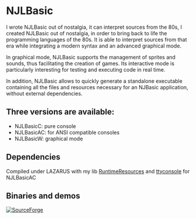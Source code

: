 # NJLBasic

I wrote NJLBasic out of nostalgia, it can interpret sources from the 80s, 
I created NJLBasic out of nostalgia, in order to bring back to life the programming languages ​​of the 80s. 
It is able to interpret sources from that era while integrating a modern syntax and an advanced graphical mode.

In graphical mode, NJLBasic supports the management of sprites and sounds, thus facilitating the creation of games. Its interactive mode is particularly interesting for testing and executing code in real time.

In addition, NJLBasic allows to quickly generate a standalone executable containing all the files and resources necessary for an NJBasic application, without external dependencies.

## Three versions are available:
 - NJLBasicC: pure console
 - NJLBasicAC: for ANSI compatible consoles
 - NJLBasicW: graphical mode 

## Dependencies
Compiled under LAZARUS with my lib [RuntimeResources](https://github.com/neuts-jl/RuntimeResources)
and [ttyconsole](https://github.com/neuts-jl/ttyconsole) for NJLBasicAC

## Binaries and demos
[![SourceForge](https://img.shields.io/badge/SourceForge-Download-orange)](https://sourceforge.net/projects/njlbasic/files/latest/download)



